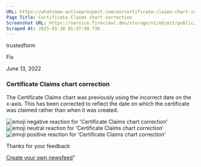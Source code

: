 ```yaml
---
URL: https://whatsnew.activeprospect.com/en/certificate-claims-chart-correction
Page Title: Certificate Claims chart correction
Screenshot URL: https://service.firecrawl.dev/storage/v1/object/public/media/screenshot-1759b4bd-a7b1-4a62-b7de-3b27f6e53baf.png
Scraped At: 2025-05-30 01:37:50.736
---
```

trustedform




Fix




June 13, 2022

### Certificate Claims chart correction

The Certificate Claims chart was previously using the incorrect date on the x-axis. This has been corrected to reflect the date on which the certificate was claimed rather than when it was created.

![emoji negative reaction for 'Certificate Claims chart correction'](https://app.getbeamer.com/images/emojiNeg.svg)![emoji neutral reaction for 'Certificate Claims chart correction'](https://app.getbeamer.com/images/emojiNeut.svg)![emoji positive reaction for 'Certificate Claims chart correction'](https://app.getbeamer.com/images/emojiPos.svg)

Thanks for your feedback

[Create your own newsfeed](https://www.getbeamer.com/?ref=watermark_MErKJCnu12412_public&company=ActiveProspect&watermarkRef=create&utm_term=MErKJCnu12412&utm_content=ActiveProspect&utm_source=standalone&utm_medium=footer&utm_campaign=create)"

